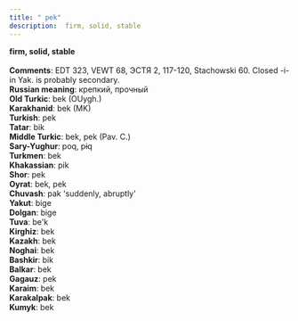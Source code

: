 ```yaml
---
title: " pek"
description:  firm, solid, stable
---
```

<p data-pagefind-weight="0.5">
<strong> firm, solid, stable</strong><br><br>
<strong>Comments</strong>:  EDT 323, VEWT 68, ЭСТЯ 2, 117-120, Stachowski 60. Closed -i- in Yak. is probably secondary.<br>
<strong>Russian meaning</strong>:  крепкий, прочный<br>
<strong>Old Turkic</strong>:  bek (OUygh.)<br>
<strong>Karakhanid</strong>:  bek (MK)<br>
<strong>Turkish</strong>:  pek<br>
<strong>Tatar</strong>:  bik<br>
<strong>Middle Turkic</strong>:  bek, pek (Pav. C.)<br>
<strong>Sary-Yughur</strong>:  poq, pɨq<br>
<strong>Turkmen</strong>:  bek<br>
<strong>Khakassian</strong>:  pik<br>
<strong>Shor</strong>:  pek<br>
<strong>Oyrat</strong>:  bek, pek<br>
<strong>Chuvash</strong>:  pak 'suddenly, abruptly'<br>
<strong>Yakut</strong>:  bige<br>
<strong>Dolgan</strong>:  bige<br>
<strong>Tuva</strong>:  be'k<br>
<strong>Kirghiz</strong>:  bek<br>
<strong>Kazakh</strong>:  bek<br>
<strong>Noghai</strong>:  bek<br>
<strong>Bashkir</strong>:  bik<br>
<strong>Balkar</strong>:  bek<br>
<strong>Gagauz</strong>:  pek<br>
<strong>Karaim</strong>:  bek<br>
<strong>Karakalpak</strong>:  bek<br>
<strong>Kumyk</strong>:  bek<br>

</p>
